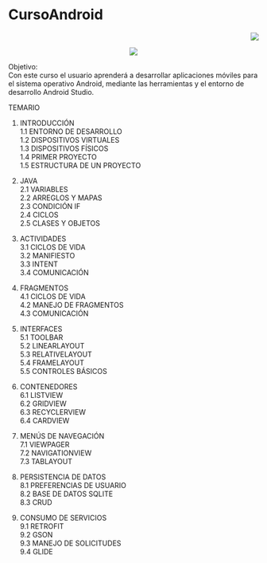# CursoAndroid

<p align="right">
  <img src="http://www.ehecatl.com.mx/img/logo-ehecatl.png"/>
</p>

<p align="center">
    <img src="https://developer.android.com/images/brand/Android_Robot_100.png"/>
</p>

Objetivo:<br>
Con este curso el usuario aprenderá a desarrollar aplicaciones móviles para el sistema operativo Android, mediante las herramientas y el entorno de desarrollo Android Studio.

TEMARIO

1. INTRODUCCIÓN <br>
1.1 ENTORNO DE DESARROLLO <br>
1.2 DISPOSITIVOS VIRTUALES <br>
1.3 DISPOSITIVOS FÍSICOS <br>
1.4 PRIMER PROYECTO <br>
1.5 ESTRUCTURA DE UN PROYECTO <br>

2. JAVA <br>
2.1 VARIABLES <br>
2.2 ARREGLOS Y MAPAS <br>
2.3 CONDICIÓN IF <br>
2.4 CICLOS <br>
2.5 CLASES Y OBJETOS <br>

3. ACTIVIDADES <br>
3.1 CICLOS DE VIDA <br>
3.2 MANIFIESTO <br>
3.3 INTENT <br>
3.4 COMUNICACIÓN <br>

4. FRAGMENTOS <br>
4.1 CICLOS DE VIDA <br>
4.2 MANEJO DE FRAGMENTOS <br>
4.3 COMUNICACIÓN <br>

5. INTERFACES <br>
5.1 TOOLBAR <br>
5.2 LINEARLAYOUT<br>
5.3 RELATIVELAYOUT <br>
5.4 FRAMELAYOUT <br>
5.5 CONTROLES BÁSICOS <br>

6. CONTENEDORES <br>
6.1 LISTVIEW <br>
6.2 GRIDVIEW <br>
6.3 RECYCLERVIEW <br>
6.4 CARDVIEW <br>

7. MENÚS DE NAVEGACIÓN <br>
7.1 VIEWPAGER <br>
7.2 NAVIGATIONVIEW <br>
7.3 TABLAYOUT <br>

8. PERSISTENCIA DE DATOS <br>
8.1 PREFERENCIAS DE USUARIO <br>
8.2 BASE DE DATOS SQLITE <br>
8.3 CRUD <br>

9. CONSUMO DE SERVICIOS <br>
9.1 RETROFIT <br>
9.2 GSON <br>
9.3 MANEJO DE SOLICITUDES <br>
9.4 GLIDE <br>
